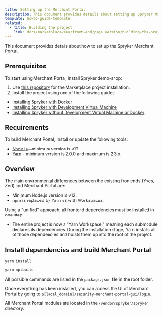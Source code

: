 ```yaml
---
title: Setting up the Merchant Portal
description: This document provides details about setting up Spryker Marketplace project.
template: howto-guide-template
related:
  - title: Building the project
    link: docs/marketplace/dev/front-end/page.version/building-the-project.html
---
```


This document provides details about how to set up the Spryker Merchant Portal.

## Prerequisites

To start using Merchant Portal, install Spryker demo-shop:

1. Use [this repository](https://github.com/spryker-shop/suite) for the Marketplace project installation.  
2. Install the project using one of the following guides:

* [Installing Spryker with Docker](/docs/scos/dev/set-up-spryker-locally/set-up-spryker-locally.html)
* [Installing Spryker with Development Virtual Machine](/docs/scos/dev/set-up-spryker-locally/installing-spryker-with-development-virtual-machine/installing-spryker-with-development-virtual-machine.html)
* [Installing Spryker without Development Virtual Machine or Docker](/docs/scos/dev/set-up-spryker-locally/installing-spryker-without-development-virtual-machine-or-docker.html)


## Requirements

To build Merchant Portal, install or update the following tools:

- [Node.js](https://nodejs.org/en/download/)—minimum version is v12.
- [Yarn](https://classic.yarnpkg.com/en/docs/install/) - minimum version is 2.0.0 and maximum is 2.3.x.

## Overview

The main environmental differences between the existing frontends (Yves, Zed) and Merchant Portal are:  

- Minimum Node.js version is v12.
- npm is replaced by Yarn v2 with Workspaces.

Using a "unified" approach, all frontend dependencies must be installed in one step

- The entire project is now a "Yarn Workspace," meaning each submodule declares its dependencies. During the installation stage, Yarn installs all of those dependencies and hoists them up into the root of the project.

## Install dependencies and build Merchant Portal

```bash
yarn install
```

```bash
yarn mp:build
```

All possible commands are listed in the `package.json` file in the root folder.

Once everything has been installed, you can access the UI of Merchant Portal by going to `$[local_domain]/security-merchant-portal-gui/login`.

All Merchant Portal modules are located in the `/vendor/spryker/spryker` directory.
